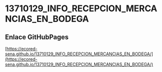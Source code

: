 # **13710129_INFO_RECEPCION_MERCANCIAS_EN_BODEGA**

## **Enlace GitHubPages**

[https://ecored-sena.github.io/13710129_INFO_RECEPCION_MERCANCIAS_EN_BODEGA/](https://ecored-sena.github.io/13710129_INFO_RECEPCION_MERCANCIAS_EN_BODEGA/)

#
